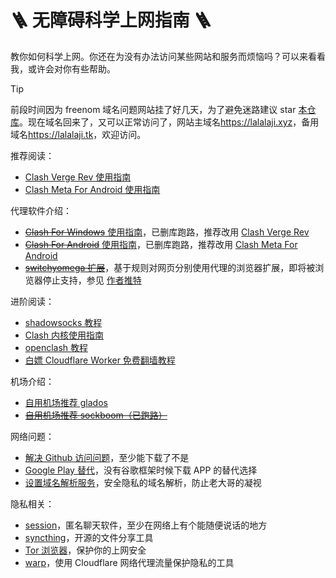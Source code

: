 # 🪜 无障碍科学上网指南 🪜

教你如何科学上网。你还在为没有办法访问某些网站和服务而烦恼吗？可以来看看我，或许会对你有些帮助。

> [!tip]
> 前段时间因为 freenom 域名问题网站挂了好几天，为了避免迷路建议 star [本仓库](https://github.com/lalalaji/free-explore-internet-guide)。现在域名回来了，又可以正常访问了，网站主域名<https://lalalaji.xyz>，备用域名<https://lalalaji.tk>，欢迎访问。

推荐阅读：

- [Clash Verge Rev 使用指南](./proxy/clash-verge-rev.md)
- [Clash Meta For Android 使用指南](./proxy/clash-meta-for-android.md)

代理软件介绍：

- [~~Clash For Windows~~ 使用指南](./proxy/cfw.md)，已删库跑路，推荐改用 [Clash Verge Rev](./proxy/clash-verge-rev.md)
- [~~Clash For Android~~ 使用指南](./proxy/cfa.md)，已删库跑路，推荐改用 [Clash Meta For Android](./proxy/clash-meta-for-android.md)
- [~~switchyomega 扩展~~](./proxy/switchyomega.md)，基于规则对网页分别使用代理的浏览器扩展，即将被浏览器停止支持，参见 [作者推特](https://twitter.com/_catus/status/1759413399270936672)

进阶阅读：

- [shadowsocks 教程](./proxy/shadowsocks.md)
- [Clash 内核使用指南](./proxy/clash.md)
- [openclash 教程](./proxy/openclash.md)
- [白嫖 Cloudflare Worker 免费翻墙教程](./proxy/free-cloudflare-worker-proxy.md)

机场介绍：

- [自用机场推荐 glados](./airport/glados.md)
- [~~自用机场推荐 sockboom（已跑路）~~](./airport/sockboom.md)

网络问题：

- [解决 Github 访问问题](./network/github.md)，至少能下载了不是
- [Google Play 替代](./network/google-play-alter.md)，没有谷歌框架时候下载 APP 的替代选择
- [设置域名解析服务](./network/dns.md)，安全隐私的域名解析，防止老大哥的凝视

隐私相关：

- [session](./privacy/session.md)，匿名聊天软件，至少在网络上有个能随便说话的地方
- [syncthing](./privacy/syncthing.md)，开源的文件分享工具
- [Tor 浏览器](./privacy/tor.md)，保护你的上网安全
- [warp](./privacy/warp.md)，使用 Cloudflare 网络代理流量保护隐私的工具
